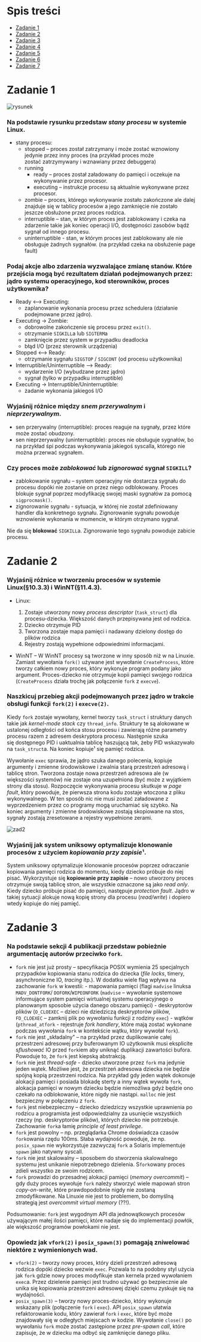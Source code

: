 # Spis treści

- [Zadanie 1](#zadanie-1)
- [Zadanie 2](#zadanie-2)
- [Zadanie 3](#zadanie-3)
- [Zadanie 4](#zadanie-4)
- [Zadanie 5](#zadanie-5)
- [Zadanie 6](#zadanie-6)
- [Zadanie 7](#zadanie-7)

# Zadanie 1

![rysunek](zad1.png)

### Na podstawie rysunku przedstaw *stany procesu* w systemie Linux.
- stany procesu:
    - stopped – proces został zatrzymany i może
        zostać wznowiony jedynie przez inny proces
        (na przykład proces może zostać zatrzymywany
        i wznawiany przez debuggera)
    - running 
        - ready – proces został załadowany do pamięci i oczekuje
            na wykonywanie przez procesor.
        - executing – instrukcje procesu są aktualnie
            wykonywane przez procesor.
    - zombie – proces, którego wykonywanie zostało zakończone
        ale dalej znajduje się w tablicy procesów a jego
        zamknięcie nie zostało jeszcze obsłużone przez proces rodzica.
    - interruptible – stan, w którym proces jest zablokowany i czeka
        na zdarzenie takie jak koniec operacji I/O, dostępności
        zasobów bądź sygnał od innego procesu.
    - uninterruptible - stan, w którym proces jest zablokowany ale
        nie obsługuje żadnych sygnałów. (na przykład czeka
        na obsłużenie page fault)

### Podaj akcje albo zdarzenia wyzwalające zmianę stanów. Które przejścia mogą być rezultatem działań podejmowanych przez: jądro systemu operacyjnego, kod sterowników, proces użytkownika?
- Ready <--> Executing:
    - zaplanowanie wykonania procesu przez
    schedulera (działanie podejmowane przez jądro).
- Executing -> Zombie:
    - dobrowolne zakończenie się procesu przez `exit()`.
    - otrzymanie `SIGKILL`a lub `SIGTERM`a
    - zamknięcie przez system w przypadku deadlocka
    - błąd I/O (przez sterownik urządzenia)
- Stopped <--> Ready:
    - otrzymanie sygnału `SIGSTOP` / `SIGCONT` (od procesu użytkownika)
- Interruptible/Uninterruptible --> Ready:
    - wydarzenie I/O (wybudzane przez jądro)
    - sygnał (tylko w przypadku interruptible)
- Executing -> Interruptible/Uninterruptible:
    - żadanie wykonania jakiegoś I/O

### Wyjaśnij różnice między *snem przerywalnym* i *nieprzerywalnym*.
- sen przerywalny (interruptible): proces reaguje na sygnały, przez
    które może zostać obudzony.
- sen nieprzerywalny (uninterruptible): proces nie obsługuje sygnałów, bo
    na przykład śpi podczas wykonywania jakiegoś syscalla, którego
    nie można przerwać sygnałem.

### Czy proces może *zablokować* lub *zignorować* sygnał `SIGKILL`?
- zablokowanie sygnału – system operacyjny nie dostarcza sygnału do
    procesu dopóki nie zostanie on przez niego odblokowany. Proces
    blokuje sygnał poprzez modyfikację swojej maski sygnałów za
    pomocą `sigprocmask()`.
- zignorowanie sygnału - sytuacja, w której nie został zdefiniowany
    handler dla konkretnego sygnału. Zignorowanie sygnału powoduje
    wznowienie wykonania w momencie, w którym otrzymano sygnał.

Nie da się **blokować** `SIGKILL`a. Zignorowanie
tego sygnału powoduje zabicie procesu.

# Zadanie 2

### Wyjaśnij różnice w tworzeniu procesów w systemie Linux(§10.3.3) i WinNT(§11.4.3).

- Linux:
    1. Zostaje utworzony nowy *process descriptor* (`task_struct`) dla
    procesu-dziecka. Większość danych przepisywana jest od rodzica.
    2. Dziecko otrzymuje PID
    3. Tworzona zostaje mapa pamięci i nadawany dzielony
    dostęp do plików rodzica
    4. Rejestry zostają wypełnione odpowiednimi informacjami.

- WinNT – W WinNT procesy są tworzone w inny sposób niż w na Linuxie.
    Zamiast wywołania `fork()` używane jest wywołanie `CreateProcess`,
    które tworzy całkiem nowy proces, który wykonuje program podany
    jako argument. Proces-dziecko nie otrzymuje kopii pamięci
    swojego rodzica (`CreateProcess` działa trochę jak połączenie
    `fork` z `execve`).

### Naszkicuj przebieg akcji podejmowanych przez jądro w trakcie obsługi funkcji `fork(2)` i `execve(2)`.

Kiedy `fork` zostaje wywołany, kernel tworzy `task_struct` i struktury
danych takie jak *kernel-mode stack* czy `thread_info`. Struktury
te są alokowane w ustalonej odległości od końca stosu procesu i
zawierają różne parametry procesu razem z adresem deskryptora procesu.
Następnie szuka się dostępnego PID i uaktualnia tablicę haszującą 
tak, żeby PID wskazywało na `task_struct`a. Na koniec kopiuje¹ się
pamięć rodzica.

Wywołanie `exec` sprawia, że jądro szuka danego polecenia, kopiuje
argumenty i zmienne środowiskowe i zwalnia starą przestrzeń adresową
i tablicę stron. Tworzona zostaje nowa przestrzeń adresowa ale (w
większości systemów) nie zostaje ona uzupełniona (być może z wyjątkiem
strony dla stosu). Rozpoczęcie wykonywania procesu skutkuje w
*page fault*, który powoduje, że pierwsza strona kodu zostaje
wtoczona z pliku wykonywalnego. W ten sposób nic nie musi zostać
załadowane z wyprzedzeniem przez co programy mogą uruchamiać się
szybko. Na koniec argumenty i zmienne środowiskowe zostają skopiowane
na stos, sygnały zostają zresetowane a rejestry wypełnione zerami.

![zad2](zad2.png)

### Wyjaśnij jak system uniksowy optymalizuje klonowanie procesów z użyciem *kopiowania przy zapisie*¹.

System uniksowy optymalizuje klonowanie procesów poprzez odraczanie
kopiowania pamięci rodzica do momentu, kiedy dziecko próbuje do niej
pisać. Wykorzystuje się **kopiowanie przy zapisie** – nowo utworzony
proces otrzymuje swoją tablicę stron, ale wszystkie oznaczone są
jako *read only*. Kiedy dziecko próbuje pisać do pamięci, następuje
*protection fault*. Jądro w takiej sytuacji alokuje nową kopię
strony dla procesu (*read/write*) i dopiero wtedy kopiuje do niej pamięć.

# Zadanie 3

### Na podstawie sekcji 4 publikacji przedstaw pobieżnie argumentację autorów przeciwko `fork`.

- `fork` nie jest już prosty – specyfikacja POSIX wymienia 25 specjalnych
    przypadków kopiowania stanu rodzica do dziecka (*file locks*, timery,
    asynchroniczne IO, *tracing* itp.). W dodatku wiele flag wpływa na
    zachowanie `fork` w kwestii:
        - mapowania pamięci (flagi `madvise` linuksa `MADV_DONTFORK`/
        `DOFORK`/`WIPEONFORK` (`madvise` – wywołanie systemowe 
        informujące system pamięci wirtualnej systemu operacyjnego o 
        planowanym sposobie użycia danego obszaru pamięci) 
        - deskryptorów plików (`O_CLOEXEC` – dzieci nie dziedziczą
        deskryptorów plików, `FD_CLOEXEC` – zamknij plik po wywołaniu
        funkcji z rodziny `exec`)
        - wątków (`pthread_atfork` - rejestruje *fork handlery*, które
        mają zostać wykonane podczas wywołania `fork` w kontekście
        wątku, który wywołał `fork`).
- `fork` nie jest „składalny” – na przykład przez duplikowanie całej
    przestrzeni adresowej przy buferowanym IO użytkownik musi
    eksplicite s*flushować* IO przed `fork`iem aby uniknąć duplikacji
    zawartości bufora. Powoduje to, że `fork` jest kiepską abstrakcją.
- `fork` nie jest *thread-safe* - dziecko utworzone przez `fork` ma
    jedynie jeden wątek. Możliwe jest, że przestrzeń adresowa dziecka 
    nie będzie spójną kopią przestrzeni rodzica. Na przykład gdy
    jeden wątek dokonuje alokacji pamięci i posiada blokadę sterty a 
    inny wątek wywoła `fork`, alokacja pamięci w nowym dziecku
    będzie niemożliwa gdyż będzie ono czekało na odblokowanie, które
    nigdy nie nastąpi. `malloc` nie jest bezpieczny w połączeniu
    z `fork`.
- `fork` jest niebezpieczny – dziecko dziedziczy wszystkie
    uprawnienia po rodzicu a programista jest odpowiedzialny za
    usunięcie wszystkich rzeczy (np. deskryptorów plików), których
    dziecko nie potrzebuje. Zachowanie `fork`a łamię *principle of
    least privilege*.
- `fork` jest powolny – np. przeglądarka Chrome doświadcza
    czasów `fork`owania rzędu 100ms. Słaba wydajność powoduje,
    że np. `posix_spawn` nie wykorzystuje zazwyczaj `fork` a
    Solaris implementuje `spawn` jako natywny syscall.
- `fork` nie jest skalowalny – sposobem do stworzenia skalowalnego
    systemu jest unikanie niepotrzebnego dzielenia. S`fork`owany
    proces zdieli wszystko ze swoim rodzicem.
- `fork` prowadzi do przesadnej alokacji pamięci (*memory overcommit*) –
    gdy duży proces wywołuje `fork` należy stworzyć wiele mapowań
    stron *copy-on-write*, które prawdopodobnie nigdy nie zostaną
    zmodyfikowane. Na Linuxie nie jest to problemem, bo
    domyślną strategią jest *overcommit virtual memory* (??!).

Podsumowanie: `fork` jest wygodnym API dla jednowątkowych procesów 
używającym małej ilości pamięci, które nadaje się do implementacji
powłók, ale większość programów powłokami nie jest.

### Opowiedz jak `vfork(2)` i `posix_spawn(3)` pomagają zniwelować niektóre z wymienionych wad.

- `vfork(2)` – tworzy nowy proces, który dzieli przestrzeń adresową
    rodzica dopóki dziecko wezwie `exec`. Pozwala to na podobny styl
    użycia jak `fork` gdzie nowy proces modyfikuje stan kernela
    przed wywołaniem `exec`a. Przez dzielenie pamięci jest trudno
    używać go bezpiecznie ale unika się kopiowania przestrzeni
    adresowej dzięki czemu zyskuje się na wydajności.
 - `posix_spawn(3)` – tworzy nowy proces-dziecko, który wykonuje
    wskazany plik (połączenie `fork` i `exec`). API `posix_spawn`
    ułatwia refaktorowanie kodu, który zawierał `fork` i `exec`,
    które być może znajdowały się w odległych miejscach w kodzie.
    Wywołanie `close()` po wywołaniu `fork` może zostać zastępione
    przez *pre-spawn call*, które zapisuje, że w dziecku ma odbyć
    się zamknięcie danego pliku.
    
